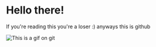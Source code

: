# Hello there!
If you're reading this you're a loser :) anyways this is github

![This is a gif on git](https://media0.giphy.com/media/mlvseq9yvZhba/giphy.gif?cid=ecf05e474soql2yn4vqmfe1eyit4t3eydy9g4gb73xwuxzd7&rid=giphy.gif&ct=g)
